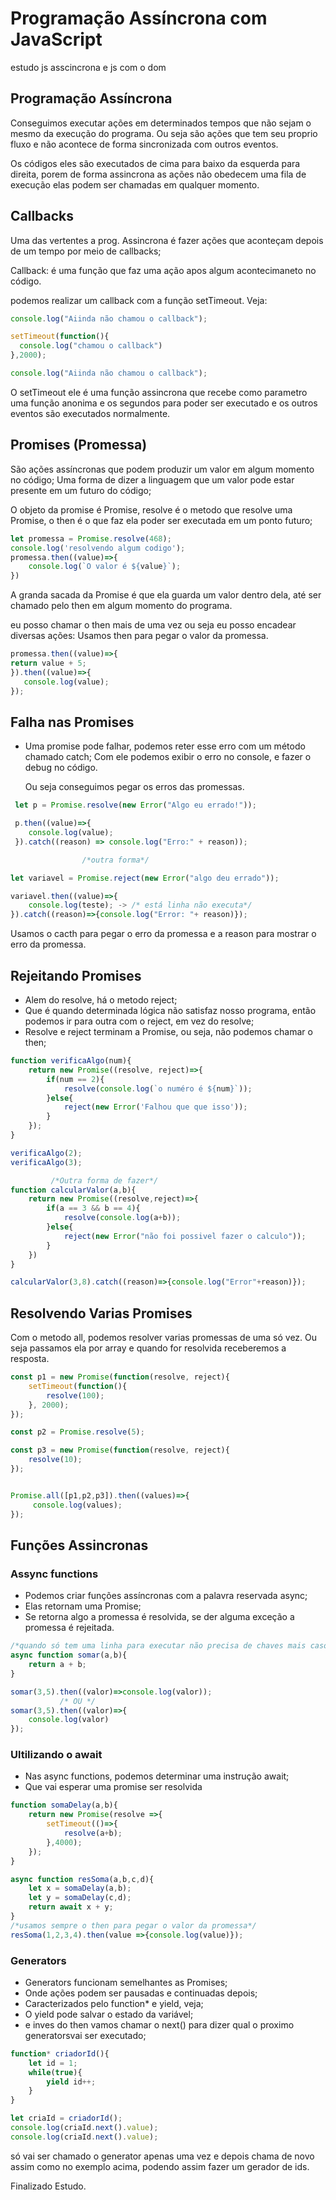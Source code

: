 # Programação Assíncrona com JavaScript

estudo js asscincrona e js com o dom

## Programação Assíncrona

Conseguimos executar ações em determinados tempos que não sejam o mesmo da execução do programa. Ou seja são ações que tem seu proprio fluxo e não acontece de forma sincronizada com outros eventos.

Os códigos eles são executados de cima para baixo da esquerda para direita, porem de forma assincrona as ações não obedecem uma fila de execução elas podem ser chamadas em qualquer momento.

## Callbacks

Uma das vertentes a prog. Assincrona é fazer ações que aconteçam depois de um tempo por meio de callbacks;

Callback: é uma função que faz uma ação apos algum acontecimaneto no código.

podemos realizar um callback com a função setTimeout. Veja:

```js
console.log("Aiinda não chamou o callback");

setTimeout(function(){
  console.log("chamou o callback")
},2000);

console.log("Aiinda não chamou o callback");

```

O setTimeout ele é uma função assincrona que recebe como parametro uma função anonima e os segundos para poder ser executado e os outros eventos são executados normalmente.

## Promises (Promessa)

São ações assíncronas que podem produzir um valor em algum momento no código; Uma forma de dizer a linguagem que um valor pode estar presente em um futuro do código;

O objeto da promise é Promise, resolve é o metodo que resolve uma Promise, o then é o que faz ela poder ser executada em um ponto futuro;

```js
let promessa = Promise.resolve(468);
console.log('resolvendo algum codigo');
promessa.then((value)=>{
    console.log(`O valor é ${value}`);
})


```

A granda sacada da Promise é que ela guarda um valor dentro dela, até ser chamado pelo then em algum momento do programa.

eu posso chamar o then mais de uma vez ou seja eu posso encadear diversas ações: Usamos then para pegar o valor da promessa.

```js
promessa.then((value)=>{
return value + 5;
}).then((value)=>{
   console.log(value);
});

```

## Falha nas Promises

* Uma promise pode falhar, podemos reter esse erro com um método chamado catch; Com ele podemos exibir o erro no console, e fazer o debug no código.

  Ou seja conseguimos pegar os erros das promessas.

```js
 let p = Promise.resolve(new Error("Algo eu errado!"));

 p.then((value)=>{
    console.log(value);
 }).catch((reason) => console.log("Erro:" + reason));

                /*outra forma*/

let variavel = Promise.reject(new Error("algo deu errado"));

variavel.then((value)=>{
    console.log(teste); -> /* está linha não executa*/
}).catch((reason)=>{console.log("Error: "+ reason)});
```

Usamos o cacth para pegar o erro da promessa e a reason para mostrar o erro da promessa.

## Rejeitando Promises

* Alem do resolve, há o metodo reject;
* Que é quando determinada lógica não satisfaz nosso programa, então podemos ir para outra com o reject, em vez do resolve;
* Resolve e reject terminam a Promise, ou seja, não podemos chamar o then;

```js
function verificaAlgo(num){
    return new Promise((resolve, reject)=>{
        if(num == 2){
            resolve(console.log(`o numéro é ${num}`));
        }else{
            reject(new Error('Falhou que que isso'));
        }
    });
}

verificaAlgo(2);
verificaAlgo(3);

         /*Outra forma de fazer*/
function calcularValor(a,b){
    return new Promise((resolve,reject)=>{
        if(a == 3 && b == 4){
            resolve(console.log(a+b));
        }else{
            reject(new Error("não foi possivel fazer o calculo"));
        }
    })
}

calcularValor(3,8).catch((reason)=>{console.log("Error"+reason)});
```

## Resolvendo Varias Promises

Com o metodo all, podemos resolver varias promessas de uma só vez. Ou seja passamos ela por array e quando for resolvida receberemos a resposta.

```js
const p1 = new Promise(function(resolve, reject){
    setTimeout(function(){
        resolve(100);
    }, 2000);
});

const p2 = Promise.resolve(5);

const p3 = new Promise(function(resolve, reject){
    resolve(10);
});


Promise.all([p1,p2,p3]).then((values)=>{
     console.log(values);
});
```

## Funções Assincronas

### Assync functions

* Podemos criar funções assíncronas com a palavra reservada async;
* Elas retornam uma Promise;
* Se retorna algo a promessa é resolvida, se der alguma exceção a promessa é rejeitada.

```js
/*quando só tem uma linha para executar não precisa de chaves mais caso tenha ai precisa*/
async function somar(a,b){
    return a + b;
}

somar(3,5).then((valor)=>console.log(valor));
           /* OU */
somar(3,5).then((valor)=>{
    console.log(valor)
});
```

### Ultilizando o await

* Nas async functions, podemos determinar uma instrução await;
* Que vai esperar uma promise ser resolvida

```js
function somaDelay(a,b){
    return new Promise(resolve =>{
        setTimeout(()=>{
            resolve(a+b);
        },4000);
    });
}

async function resSoma(a,b,c,d){
    let x = somaDelay(a,b);
    let y = somaDelay(c,d);
    return await x + y;
}
/*usamos sempre o then para pegar o valor da promessa*/
resSoma(1,2,3,4).then(value =>{console.log(value)});
```

### Generators

* Generators funcionam semelhantes as Promises;
* Onde ações podem ser pausadas e continuadas depois;
* Caracterizados pelo function* e yield, veja;
* O yield pode salvar o estado da variável;
* e inves do then vamos chamar o next() para dizer qual o proximo generatorsvai ser executado;

```js
function* criadorId(){
    let id = 1;
    while(true){
        yield id++;
    }
}

let criaId = criadorId();
console.log(criaId.next().value);
console.log(criaId.next().value);
```

só vai ser chamado o generator apenas uma vez e depois chama de novo assim como no exemplo acima, podendo assim fazer um gerador de ids.

Finalizado Estudo.

